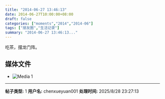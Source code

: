 ```yaml
---
title: "2014-06-27 13:46:13"
date: 2014-06-27T10:00:00+08:00
draft: false
categories: ["moments","2014","2014-06"]
tags: ["朋友圈","生活记录"]
summary: "2014-06-27 13:46:13..."
---
```


吃茶，摆龙门阵。

## 媒体文件

- ![Media 1](/Moments/photos/2014-06-27/201406271346130.jpg)

---

**帖子类型:** 1
**用户名:** chenxueyuan001
**处理时间:** 2025/8/28 23:27:13